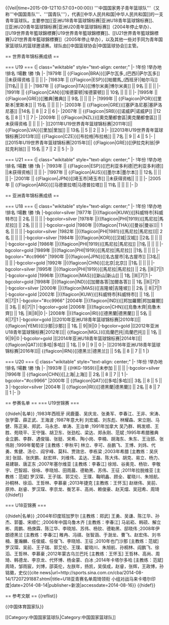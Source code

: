 {{Veil|time=2015-09-12T10:57:03+00:00}}
'''中国国家男子青年篮球队'''（又称'''中国国青队'''、'''国青队'''），代表[[中华人民共和国|中华人民共和国]]的一支青年篮球队。主要参加[[亚洲U18青年篮球锦标赛|亚洲U18青年篮球锦标赛]]、[[亚洲U20青年篮球锦标赛|亚洲U20青年篮球锦标赛]]（2004年停止举办）、[[U19世界青年籃球錦標賽|U19世界青年籃球錦標賽]]、[[U21世界青年籃球錦標賽|U21世界青年籃球錦標賽]]（2005年停止举办），以及其他一些对手同为青年国家篮球队的篮球邀请赛。球队由[[中国篮球协会|中国篮球协会]]主管。

== 世界青年锦标赛成绩 ==

=== U19 ===
{| class="wikitable" style="text-align: center;"
|-
!年份
!举办地
!排名
!場數
!勝
!負
|-
|1979年 || {{Flagicon|BRA}}[[萨尔瓦多_(巴西)|萨尔瓦多]] ||未获得资格 || || ||
|-
|1983年 || {{Flagicon|ESP}}[[帕爾馬_(西班牙)|帕尔马]] ||11名|| || ||
|-
|1987年 || {{Flagicon|ITA}}[[博尔米奥|博尔米奥]] || 9名 || || ||
|-
|1991年 || {{Flagicon|CAN}}[[埃德蒙顿|埃德蒙顿]] || 10名 || || ||
|-
|1995年 || {{Flagicon|GRE}}[[雅典|雅典]] || 9名 || || ||
|-
|1999年 || {{Flagicon|POR}}[[里斯本|里斯本]] || 15名 ||  ||  ||
|-
|2003年 || {{Flagicon|GRE}}[[塞萨洛尼基|塞萨洛尼基]]  ||14名 || 8 || 2 || 6
|-
|2007年 || {{Flagicon|SRB}}[[诺威萨|诺威萨]]  ||12名 || 8 || 1 || 7
|-
|2009年 || {{Flagicon|NZL}}[[奧克蘭都會區|奧克蘭都會區]] ||未获得资格 ||  ||  ||
|-
|[[2011年U19世界青年篮球锦标赛|2011年]]|| {{Flagicon|LVA}}[[里加|里加]] || 13名 || 5 || 2 || 3
|-
|[[2013年U19世界青年篮球锦标赛|2013年]]|| {{Flagicon|CZE}}[[布拉格|布拉格]] || 7名 || 9 || 4 || 5
|-
|[[2015年U19世界青年篮球锦标赛|2015年]]|| {{Flagicon|GRE}}[[伊拉克利翁|伊拉克利翁]] || 15名 || 7 || 2 || 5
|-
|}

=== U21 ===
{| class="wikitable" style="text-align: center;"
|-
!年份
!举办地
!排名
!場數
!勝
!負
|-
|1993年 || {{Flagicon|ESP}}[[巴利亚多利德|巴利亚多利德]]  ||未获得资格||  ||  ||
|-
|1997年 || {{Flagicon|AUS}}[[墨尔本|墨尔本]] || 12名 || ||  ||
|-
|2001年 || {{Flagicon|JPN}}[[埼玉市|埼玉市]] ||未获得资格||  ||  ||
|-
|2005年 || {{Flagicon|ARG}}[[马德普拉塔|马德普拉塔]] || 11名 ||  ||  ||
|-
|}

== 亚洲青年锦标赛成绩 ==

=== U18 ===
{| class="wikitable" style="text-align: center;"
|-
!年份
!举办地
!排名
!場數
!勝
!負
|-bgcolor=silver
|1977年 ||{{flagicon|KUW}}[[科威特市|科威特市]] || 2名 ||  ||  ||
|-bgcolor=silver
|1978年 ||{{flagicon|PHI|1919}}[[馬尼拉|馬尼拉]] || 2名 || || ||
|-bgcolor=gold
|1980年 ||{{flagicon|THA}}[[曼谷|曼谷]]|| 1名 ||  || ||
|-bgcolor=silver
|1982年 ||{{flagicon|PHI|1981}}[[馬尼拉|馬尼拉]]|| 2名 ||  ||  ||
|-bgcolor=silver
|1984年 ||{{flagicon|KOR}}[[汉城|汉城]] ||2名 || || ||
|-bgcolor=gold
|1986年 ||{{flagicon|PHI|1919}}[[馬尼拉|馬尼拉]] ||1名 || || ||
|-bgcolor=gold
|1989年 ||{{flagicon|PHI|1919}}[[馬尼拉|馬尼拉]] ||1名 || || ||
|-bgcolor="#cc9966"
|1990年 ||{{flagicon|JPN}}[[名古屋市|名古屋市]] ||3名|| || ||
|-bgcolor=gold
|1992年 ||{{flagicon|CHN}}[[北京|北京]] ||1名 || || ||
|-bgcolor=silver
|1995年 ||{{flagicon|PHI|1919}}[[馬尼拉|馬尼拉]] || 2名 ||8||7||1
|-bgcolor=gold
|1996年 ||{{flagicon|MAS}}[[新山|新山]] || 1名 ||8||7||1
|-bgcolor=gold
|1998年 ||{{flagicon|IND}}[[加爾各答|加爾各答]] || 1名 ||8||7||1
|-bgcolor=silver
|2000年 ||{{flagicon|MAS}}[[吉隆坡|吉隆坡]] || 2名 || 8||7||1
|-bgcolor=gold
|2002年 ||{{flagicon|KUW}}[[科威特市|科威特市]] || 1名 || 8||7||1
|-bgcolor="#cc9966"
|2004年 ||{{flagicon|IND}}[[邦加羅爾|邦加羅爾]] || 3名 || 8||7||1
|-bgcolor=gold
|2006年 ||{{flagicon|CHN}}[[烏魯木齊|烏魯木齊]] || 1名 ||8||8||0
|-
|2008年 ||{{flagicon|IRI}}[[德黑蘭|德黑蘭]] || 5名 || 8||7||1
|-bgcolor=gold
|[[2010年亚洲U18青年篮球锦标赛|2010年]]||{{flagicon|YEM}}[[沙那|沙那]] || 1名 || 9||9||0
|-bgcolor=gold
|[[2012年亚洲U18青年篮球锦标赛|2012年]]|| {{flagicon|MGL}}[[烏蘭巴托|烏蘭巴托]] || 1名 || 9||9||0
|-bgcolor=gold
|[[2014年亚洲U18青年篮球锦标赛|2014年]]|| {{flagicon|QAT}}[[多哈|多哈]] || 1名 || 9 || 9 || 0
|-
|[[2016年亚洲U18青年篮球锦标赛|2016年]]|| {{flagicon|IRN}}[[德黑兰|德黑兰]] || 5名 || 8 || 7 || 1
|}

=== U20 ===
{| class="wikitable" style="text-align: center;"
|-
!年份
!举办地
!排名
!場數
!勝
!負
|-
|1993年 || {{HKG-1959}}||未参加 || || ||
|-bgcolor=silver
|1996年 || {{flagicon|CHN}}[[上海|上海]] || 2名 || 8 || 7 || 1
|-bgcolor="#cc9966"
|2000年 || {{flagicon|QAT}}[[多哈|多哈]]|| 3名 || 8 || 5 || 3
|-bgcolor=silver
|2004年 || {{flagicon|IRI}}[[德黑蘭|德黑蘭]] || 2名 || 8 || 7 || 1
|-
|}

== 参赛名单 ==
=== U19世锦赛 ===
<div class="NavFrame" style="text-align: left; width:100%">
{{hideh|名单}}
;1983年西班牙
闵鹿蕾、吴庆龙、张勇军、李春江、王非、宋涛、张学雷、薛正武、王海波
;1987年意大利
刘宏威、刘东彪、林耀森、宋立刚、马健、陈正昊、郑武、马永忠、单涛、王治单
;1991年加拿大
吴乃群、韩发顺、王胜、苑晓平、王守强、胡卫东、张劲松、梁达、郑永刚、范斌
;1995年希腊雅典
金立鹏、李群、遇俊锴、张挺、宋希、陶小岗、李楠、胡海东、朱东、王治郅、张伟刚
;1999年葡萄牙
[主教练：李秋平] 林立、李可、岳鹏飞、王博、刘炜、代勇、焦健、汤仑、阎宇峰、莫科、贾效忠、李栋梁
;2003年希腊
[主教练：吴庆龙] 张喆、张庆鹏、赵宏祥、刘维伟、孟达、王磊、陈大伟、胡克、易立、杨力、易建联、唐正东
;2007年塞尔维亚
[主教练：李春江] 徐旭、谷奥克、杨钦、李敬宇、巴智超、徐咏、李晓旭、田雨晨、德勒黑、苏伟、王征
;2011年拉脱维亚
[主教练：范斌] 罗汉琛、王子瑞、郭艾伦、王璞、鞠明鑫、顾全、翟晓川、朱旭航、孙桐林、徐滔、王哲林、李慕豪
;2013年捷克
[主教练：王怀玉] 赵继伟、吴前、原帅、赵睿、罗汉琛、李京龙、衡艺丰、高尚、赖俊豪、赵天熠、吴冠希、周琦
{{hidef}}
</div>

=== U18亚锦赛 ===
<div class="NavFrame" style="text-align: left; width:100%">
{{hideh|名单}}
;2004年印度班加罗尔
[主教练：郑武] 王勇、吴谦、陈江华、孙杰、郭蕾、宋顺仁
;2006年中国乌鲁木齐
[主教练：李春江] 马岩崧、韩硕、解立彬、周鹏、杨庚霖、陈江华、李晓旭、苏伟、杨钦、德勒黑、邸晓伟
;2008年伊朗德黑兰
[主教练：李春江] 睢冉、冯祺、张智涵、于澍龙、曹飞、赵宏伟、刘书楠、董瀚麟、任俊威、任俊飞、李晓旭、王征
;2010年也门沙那
[主教练：范斌] 罗汉琛、吴前、王子瑞、郭艾伦、王璞、翟晓川、朱旭航、孙桐林、阎鹏飞、徐滔、王哲林、李慕豪
;2012年蒙古乌兰巴托
[主教练：王怀玉] 王哲林、高尚、周琦、韩德龙、李京龙、代怀博、杨金蒙、白冰
;2014年卡塔尔多哈
[主教练：范斌] 周琦，邹雨宸，刘博，邵英伦，左朕年，扬凯，吴俣成，赵睿，张辉，王政博，孙铭徽，史仪<ref>{{cite news|url=http://sports.sina.com.cn/cba/2014-08-14/17207291887.shtml|title=U18亚青赛名单周琦领衔 小组对战马来卡塔尔印度|date=2014-08-14|publisher=新浪|accessdate=2014-08-16}}</ref>
{{hidef}}
</div>

== 参考文献 ==
{{reflist}}

{{中国体育国家队}}

[[Category:中国国家篮球队|Category:中国国家篮球队]]